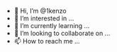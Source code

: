 - 👋 Hi, I’m @1kenzo
- 👀 I’m interested in ...
- 🌱 I’m currently learning ...
- 💞️ I’m looking to collaborate on ...
- 📫 How to reach me ...

<!---
1kenzo/1kenzo is a ✨ special ✨ repository because its `README.md` (this file) appears on your GitHub profile.
You can click the Preview link to take a look at your changes.
--->
